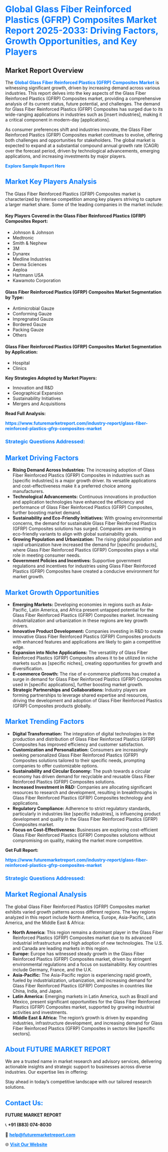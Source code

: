 <h1 style="color: #007BFF;">Global Glass Fiber Reinforced Plastics (GFRP) Composites Market Report 2025-2033: Driving Factors, Growth Opportunities, and Key Players</h1>

<section id="overview">
<h2>Market Report Overview</h2>
<p>The <a href="https://www.futuremarketreport.com/industry-report/glass-fiber-reinforced-plastics-gfrp-composites-market" style="color: #007BFF; text-decoration: none;"><strong>Global Glass Fiber Reinforced Plastics (GFRP) Composites Market</strong></a> is witnessing significant growth, driven by increasing demand across various industries. This report delves into the key aspects of the Glass Fiber Reinforced Plastics (GFRP) Composites market, providing a comprehensive analysis of its current status, future potential, and challenges. The demand for Glass Fiber Reinforced Plastics (GFRP) Composites has surged due to its wide-ranging applications in industries such as [insert industries], making it a critical component in modern-day [applications].</p>
<p>As consumer preferences shift and industries innovate, the Glass Fiber Reinforced Plastics (GFRP) Composites market continues to evolve, offering both challenges and opportunities for stakeholders. The global market is expected to expand at a substantial compound annual growth rate (CAGR) over the forecast period, driven by technological advancements, emerging applications, and increasing investments by major players.</p>
</section>

<section id="overview">
<p><a href="https://www.futuremarketreport.com/request-sample/reportId=35917" style="color: #007BFF; text-decoration: none;"><strong>Explore Sample Report Here</strong></a></p>
</section>

<section id="key-players">
<h2 style="color: #007BFF;">Market Key Players Analysis</h2>
<p>The Glass Fiber Reinforced Plastics (GFRP) Composites market is characterized by intense competition among key players striving to capture a larger market share. Some of the leading companies in the market include:</p>
<h4>Key Players Covered in the Glass Fiber Reinforced Plastics (GFRP) Composites Report:</h4>
<ul><li>Johnson &amp; Johnson</li><li>Medtronic</li><li>Smith &amp; Nephew</li><li>3M</li><li>Dynarex</li><li>Medline Industries</li><li>Derma Sciences</li><li>Aeploa</li><li>Hartmann USA</li><li>Kawamoto Corporation</li></ul>
<h4>Glass Fiber Reinforced Plastics (GFRP) Composites Market Segmentation by Type:</h4>
<ul><li>Antimicrobial Gauze</li><li>Conforming Gauze</li><li>Impregnated Gauze</li><li>Bordered Gauze</li><li>Packing Gauze</li><li>Others</li></ul>

<h4>Glass Fiber Reinforced Plastics (GFRP) Composites Market Segmentation by Application:</h4>
<ul><li>Hospital</li><li>Clinics</li></ul>
<p><strong>Key Strategies Adopted by Market Players:</strong></p>
<ul>
<li>Innovation and R&D</li>
<li>Geographical Expansion</li>
<li>Sustainability Initiatives</li>
<li>Mergers and Acquisitions</li>
</ul>
</section>

<section>
<p><strong>Read Full Analysis: </strong></p><a href="https://www.futuremarketreport.com/industry-report/glass-fiber-reinforced-plastics-gfrp-composites-market" style="color: #007BFF; text-decoration: none;"><strong>https://www.futuremarketreport.com/industry-report/glass-fiber-reinforced-plastics-gfrp-composites-market</strong></a>
<h3 style="color: #007BFF;">Strategic Questions Addressed:</h3>
</section>

<section id="driving-factors">
<h2 style="color: #007BFF;">Market Driving Factors</h2>
<ul>
<li><strong>Rising Demand Across Industries:</strong> The increasing adoption of Glass Fiber Reinforced Plastics (GFRP) Composites in industries such as [specific industries] is a major growth driver. Its versatile applications and cost-effectiveness make it a preferred choice among manufacturers.</li>
<li><strong>Technological Advancements:</strong> Continuous innovations in production and application technologies have enhanced the efficiency and performance of Glass Fiber Reinforced Plastics (GFRP) Composites, further boosting market demand.</li>
<li><strong>Sustainability and Eco-Friendly Initiatives:</strong> With growing environmental concerns, the demand for sustainable Glass Fiber Reinforced Plastics (GFRP) Composites solutions has surged. Companies are investing in eco-friendly variants to align with global sustainability goals.</li>
<li><strong>Growing Population and Urbanization:</strong> The rising global population and rapid urbanization have increased the demand for [specific products], where Glass Fiber Reinforced Plastics (GFRP) Composites plays a vital role in meeting consumer needs.</li>
<li><strong>Government Policies and Incentives:</strong> Supportive government regulations and incentives for industries using Glass Fiber Reinforced Plastics (GFRP) Composites have created a conducive environment for market growth.</li>
</ul>
</section>

<section id="growth-opportunities">
<h2 style="color: #007BFF;">Market Growth Opportunities</h2>
<ul>
<li><strong>Emerging Markets:</strong> Developing economies in regions such as Asia-Pacific, Latin America, and Africa present untapped potential for the Glass Fiber Reinforced Plastics (GFRP) Composites market. Increasing industrialization and urbanization in these regions are key growth drivers.</li>
<li><strong>Innovative Product Development:</strong> Companies investing in R&D to create innovative Glass Fiber Reinforced Plastics (GFRP) Composites products with enhanced features and applications are likely to gain a competitive edge.</li>
<li><strong>Expansion into Niche Applications:</strong> The versatility of Glass Fiber Reinforced Plastics (GFRP) Composites allows it to be utilized in niche markets such as [specific niches], creating opportunities for growth and diversification.</li>
<li><strong>E-commerce Growth:</strong> The rise of e-commerce platforms has created a surge in demand for Glass Fiber Reinforced Plastics (GFRP) Composites used in [specific applications], further boosting market growth.</li>
<li><strong>Strategic Partnerships and Collaborations:</strong> Industry players are forming partnerships to leverage shared expertise and resources, driving the development and adoption of Glass Fiber Reinforced Plastics (GFRP) Composites products globally.</li>
</ul>
</section>

<section id="trending-factors">
<h2 style="color: #007BFF;">Market Trending Factors</h2>
<ul>
<li><strong>Digital Transformation:</strong> The integration of digital technologies in the production and distribution of Glass Fiber Reinforced Plastics (GFRP) Composites has improved efficiency and customer satisfaction.</li>
<li><strong>Customization and Personalization:</strong> Consumers are increasingly seeking personalized Glass Fiber Reinforced Plastics (GFRP) Composites solutions tailored to their specific needs, prompting companies to offer customizable options.</li>
<li><strong>Sustainability and Circular Economy:</strong> The push towards a circular economy has driven demand for recyclable and reusable Glass Fiber Reinforced Plastics (GFRP) Composites solutions.</li>
<li><strong>Increased Investment in R&D:</strong> Companies are allocating significant resources to research and development, resulting in breakthroughs in Glass Fiber Reinforced Plastics (GFRP) Composites technology and applications.</li>
<li><strong>Regulatory Compliance:</strong> Adherence to strict regulatory standards, particularly in industries like [specific industries], is influencing product development and quality in the Glass Fiber Reinforced Plastics (GFRP) Composites market.</li>
<li><strong>Focus on Cost-Effectiveness:</strong> Businesses are exploring cost-efficient Glass Fiber Reinforced Plastics (GFRP) Composites solutions without compromising on quality, making the market more competitive.</li>
</ul>
</section>

<section>
<p><strong>Get Full Report: </strong></p><a href="https://www.futuremarketreport.com/industry-report/glass-fiber-reinforced-plastics-gfrp-composites-market" style="color: #007BFF; text-decoration: none;"><strong>https://www.futuremarketreport.com/industry-report/glass-fiber-reinforced-plastics-gfrp-composites-market</strong></a>
<h3 style="color: #007BFF;">Strategic Questions Addressed:</h3>
</section>


<section id="regional-analysis">
<h2 style="color: #007BFF;">Market Regional Analysis</h2>
<p>The global Glass Fiber Reinforced Plastics (GFRP) Composites market exhibits varied growth patterns across different regions. The key regions analyzed in this report include North America, Europe, Asia-Pacific, Latin America, and the Middle East & Africa:</p>
<ul>
<li><strong>North America:</strong> This region remains a dominant player in the Glass Fiber Reinforced Plastics (GFRP) Composites market due to its advanced industrial infrastructure and high adoption of new technologies. The U.S. and Canada are leading markets in this region.</li>
<li><strong>Europe:</strong> Europe has witnessed steady growth in the Glass Fiber Reinforced Plastics (GFRP) Composites market, driven by stringent environmental regulations and a focus on sustainability. Key countries include Germany, France, and the U.K.</li>
<li><strong>Asia-Pacific:</strong> The Asia-Pacific region is experiencing rapid growth, fueled by industrialization, urbanization, and increasing demand for Glass Fiber Reinforced Plastics (GFRP) Composites in countries like China, India, and Japan.</li>
<li><strong>Latin America:</strong> Emerging markets in Latin America, such as Brazil and Mexico, present significant opportunities for the Glass Fiber Reinforced Plastics (GFRP) Composites market, supported by growing industrial activities and investments.</li>
<li><strong>Middle East & Africa:</strong> The region’s growth is driven by expanding industries, infrastructure development, and increasing demand for Glass Fiber Reinforced Plastics (GFRP) Composites in sectors like [specific sectors].</li>
</ul>
</section>

<footer>
<h2 style="color: #007BFF;">About FUTURE MARKET REPORT</h2>
<p>We are a trusted name in market research and advisory services, delivering actionable insights and strategic support to businesses across diverse industries. Our expertise lies in offering:</p>

<p>Stay ahead in today’s competitive landscape with our tailored research solutions.</p>

<h2 style="color: #007BFF;">Contact Us:</h2>
<p><strong>FUTURE MARKET REPORT</strong></p>
<p>📞 <strong>+91 (883) 074-8030</strong></p>
<p>📧 <strong><a href="mailto:help@futuremarketreport.com" style="color: #007BFF;">help@futuremarketreport.com</a></strong></p>
<p>🌐 <strong><a href="https://www.futuremarketreport.com/" style="color: #007BFF;">Visit Our Website</a></strong></p>
</footer>